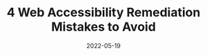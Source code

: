 ---
date: 2022-05-19
permalink: false
publisher: boiaorg
tags:
  - accessibility
target_url: https://www.boia.org/blog/4-web-accessibility-remediation-mistakes-to-avoid
title: 4 Web Accessibility Remediation Mistakes to Avoid
---
